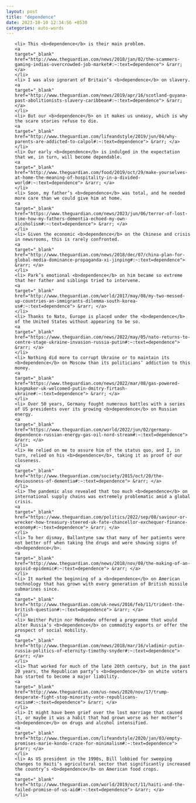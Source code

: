 ```yaml
---
layout: post
title: "dependence"
date: 2023-10-10 12:34:56 +0530
categories: auto-words
---
```

<ol>

    <li> This <b>dependence</b> is their main problem.
    <a 
    target="_blank" 
    href="http://www.theguardian.com/news/2018/jan/02/the-scammers-gaming-indias-overcrowded-job-market#:~:text=dependence"> &rarr; </a>
    </li>
    <li> I was also ignorant of Britain’s <b>dependence</b> on slavery.
    <a 
    target="_blank" 
    href="http://www.theguardian.com/news/2019/apr/16/scotland-guyana-past-abolitionists-slavery-caribbean#:~:text=dependence"> &rarr; </a>
    </li>
    <li> But our <b>dependence</b> on it makes us uneasy, which is why the scare stories refuse to die.
    <a 
    target="_blank" 
    href="http://www.theguardian.com/lifeandstyle/2019/jun/04/why-parents-are-addicted-to-calpol#:~:text=dependence"> &rarr; </a>
    </li>
    <li> Our early <b>dependence</b> is indulged in the expectation that we, in turn, will become dependable.
    <a 
    target="_blank" 
    href="http://www.theguardian.com/food/2019/oct/29/make-yourselves-at-home-the-meaning-of-hospitality-in-a-divided-world#:~:text=dependence"> &rarr; </a>
    </li>
    <li> Soon, my father’s <b>dependence</b> was total, and he needed more care than we could give him at home.
    <a 
    target="_blank" 
    href="https://www.theguardian.com/news/2023/jun/06/terror-of-lost-time-how-my-fathers-dementia-echoed-my-own-alcoholism#:~:text=dependence"> &rarr; </a>
    </li>
    <li> Given the economic <b>dependence</b> on the Chinese and crisis in newsrooms, this is rarely confronted.
    <a 
    target="_blank" 
    href="http://www.theguardian.com/news/2018/dec/07/china-plan-for-global-media-dominance-propaganda-xi-jinping#:~:text=dependence"> &rarr; </a>
    </li>
    <li> Park’s emotional <b>dependence</b> on him became so extreme that her father and siblings tried to intervene.
    <a 
    target="_blank" 
    href="http://www.theguardian.com/world/2017/may/08/my-two-messed-up-countries-an-immigrants-dilemma-south-korea-us#:~:text=dependence"> &rarr; </a>
    </li>
    <li> Thanks to Nato, Europe is placed under the <b>dependence</b> of the United States without appearing to be so.
    <a 
    target="_blank" 
    href="https://www.theguardian.com/news/2022/may/05/nato-returns-to-centre-stage-ukraine-invasion-russia-putin#:~:text=dependence"> &rarr; </a>
    </li>
    <li> Nothing did more to corrupt Ukraine or to maintain its <b>dependence</b> on Moscow than its politicians’ addiction to this money.
    <a 
    target="_blank" 
    href="https://www.theguardian.com/news/2022/mar/08/gas-powered-kingmaker-uk-welcomed-putin-dmitry-firtash-ukraine#:~:text=dependence"> &rarr; </a>
    </li>
    <li> Over 50 years, Germany fought numerous battles with a series of US presidents over its growing <b>dependence</b> on Russian energy.
    <a 
    target="_blank" 
    href="https://www.theguardian.com/world/2022/jun/02/germany-dependence-russian-energy-gas-oil-nord-stream#:~:text=dependence"> &rarr; </a>
    </li>
    <li> He relied on me to assure him of the status quo, and I, in turn, relied on his <b>dependence</b>, taking it as proof of our closeness.
    <a 
    target="_blank" 
    href="http://www.theguardian.com/society/2015/oct/20/the-deviousness-of-dementia#:~:text=dependence"> &rarr; </a>
    </li>
    <li> The pandemic also revealed that too much <b>dependence</b> on international supply chains was extremely problematic amid a global crisis.
    <a 
    target="_blank" 
    href="https://www.theguardian.com/politics/2022/sep/08/saviour-or-wrecker-how-treasury-steered-uk-fate-chancellor-exchequer-finance-economy#:~:text=dependence"> &rarr; </a>
    </li>
    <li> To her dismay, Ballantyne saw that many of her patients were not better off when taking the drugs and were showing signs of <b>dependence</b>.
    <a 
    target="_blank" 
    href="http://www.theguardian.com/news/2018/nov/08/the-making-of-an-opioid-epidemic#:~:text=dependence"> &rarr; </a>
    </li>
    <li> It marked the beginning of a <b>dependence</b> on American technology that has grown with every generation of British missile submarines since.
    <a 
    target="_blank" 
    href="http://www.theguardian.com/uk-news/2016/feb/11/trident-the-british-question#:~:text=dependence"> &rarr; </a>
    </li>
    <li> Neither Putin nor Medvedev offered a programme that would alter Russia’s <b>dependence</b> on commodity exports or offer the prospect of social mobility.
    <a 
    target="_blank" 
    href="http://www.theguardian.com/news/2018/mar/16/vladimir-putin-russia-politics-of-eternity-timothy-snyder#:~:text=dependence"> &rarr; </a>
    </li>
    <li> That worked for much of the late 20th century, but in the past 20 years, the Republican party’s <b>dependence</b> on white voters has started to become a major liability.
    <a 
    target="_blank" 
    href="http://www.theguardian.com/us-news/2020/nov/17/trump-desperate-fight-stop-minority-vote-republicans-racism#:~:text=dependence"> &rarr; </a>
    </li>
    <li> It might have been grief over the lost marriage that caused it, or maybe it was a habit that had grown worse as her mother’s <b>dependence</b> on drugs and alcohol intensified.
    <a 
    target="_blank" 
    href="http://www.theguardian.com/lifeandstyle/2020/jan/03/empty-promises-marie-kondo-craze-for-minimalism#:~:text=dependence"> &rarr; </a>
    </li>
    <li> As US president in the 1990s, Bill lobbied for sweeping changes to Haiti’s agricultural sector that significantly increased the country’s <b>dependence</b> on American food crops.
    <a 
    target="_blank" 
    href="http://www.theguardian.com/world/2019/oct/11/haiti-and-the-failed-promise-of-us-aid#:~:text=dependence"> &rarr; </a>
    </li>